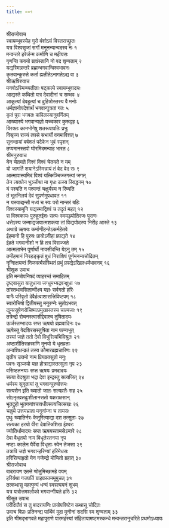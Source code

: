 ```yaml
---
title: ००१

---
```

श्रीराजोवाच  
स्वायम्भुवस्येह गुरो वंशोऽयं विस्तराच्छ्रुतः  
यत्र विश्वसृजां सर्गो मनूनन्यान्वदस्व नः १  
मन्वन्तरे हरेर्जन्म कर्माणि च महीयसः  
गृणन्ति कवयो ब्रह्मंस्तानि नो वद शृण्वताम् २  
यद्यस्मिन्नन्तरे ब्रह्मन्भगवान्विश्वभावनः  
कृतवान्कुरुते कर्ता ह्यतीतेऽनागतेऽद्य वा ३  
श्रीऋषिरुवाच  
मनवोऽस्मिन्व्यतीताः षट्कल्पे स्वायम्भुवादयः  
आद्यस्ते कथितो यत्र देवादीनां च सम्भवः ४  
आकूत्यां देवहूत्यां च दुहित्रोस्तस्य वै मनोः  
धर्मज्ञानोपदेशार्थं भगवान्पुत्रतां गतः ५  
कृतं पुरा भगवतः कपिलस्यानुवर्णितम्  
आख्यास्ये भगवान्यज्ञो यच्चकार कुरूद्वह ६  
विरक्तः कामभोगेषु शतरूपापतिः प्रभुः  
विसृज्य राज्यं तपसे सभार्यो वनमाविशत् ७  
सुनन्दायां वर्षशतं पदैकेन भुवं स्पृशन्  
तप्यमानस्तपो घोरमिदमन्वाह भारत ८  
श्रीमनुरुवाच  
येन चेतयते विश्वं विश्वं चेतयते न यम्  
यो जागर्ति शयानेऽस्मिन्नायं तं वेद वेद सः ९  
आत्मावास्यमिदं विश्वं यत्किञ्चिज्जगत्यां जगत्  
तेन त्यक्तेन भुञ्जीथा मा गृधः कस्य स्विद्धनम् १०  
यं पश्यति न पश्यन्तं चक्षुर्यस्य न रिष्यति  
तं भूतनिलयं देवं सुपर्णमुपधावत ११  
न यस्याद्यन्तौ मध्यं च स्वः परो नान्तरं बहिः  
विश्वस्यामूनि यद्यस्माद्विश्वं च तदृतं महत् १२  
स विश्वकायः पुरुहूतईशः सत्यः स्वयञ्ज्योतिरजः पुराणः  
धत्तेऽस्य जन्माद्यजयात्मशक्त्या तां विद्ययोदस्य निरीह आस्ते १३  
अथाग्रे ऋषयः कर्माणीहन्तेऽकर्महेतवे  
ईहमानो हि पुरुषः प्रायोऽनीहां प्रपद्यते १४  
ईहते भगवानीशो न हि तत्र विसज्जते  
आत्मलाभेन पूर्णार्थो नावसीदन्ति येऽनु तम् १५  
तमीहमानं निरहङ्कृतं बुधं निराशिषं पूर्णमनन्यचोदितम्  
नॄन्शिक्षयन्तं निजवर्त्मसंस्थितं प्रभुं प्रपद्येऽखिलधर्मभावनम् १६  
श्रीशुक उवाच  
इति मन्त्रोपनिषदं व्याहरन्तं समाहितम्  
दृष्ट्वासुरा यातुधाना जग्धुमभ्यद्रवन्क्षुधा १७  
तांस्तथावसितान्वीक्ष्य यज्ञः सर्वगतो हरिः  
यामैः परिवृतो देवैर्हत्वाशासत्त्रिविष्टपम् १८  
स्वारोचिषो द्वितीयस्तु मनुरग्नेः सुतोऽभवत्  
द्युमत्सुषेणरोचिष्मत्प्रमुखास्तस्य चात्मजाः १९  
तत्रेन्द्रो रोचनस्त्वासीद्देवाश्च तुषितादयः  
ऊर्जस्तम्भादयः सप्त ऋषयो ब्रह्मवादिनः २०  
ऋषेस्तु वेदशिरसस्तुषिता नाम पत्न्यभूत्  
तस्यां जज्ञे ततो देवो विभुरित्यभिविश्रुतः २१  
अष्टाशीतिसहस्राणि मुनयो ये धृतव्रताः  
अन्वशिक्षन्व्रतं तस्य कौमारब्रह्मचारिणः २२  
तृतीय उत्तमो नाम प्रियव्रतसुतो मनुः  
पवनः सृञ्जयो यज्ञ होत्राद्यास्तत्सुता नृप २३  
वसिष्ठतनयाः सप्त ऋषयः प्रमदादयः  
सत्या वेदश्रुता भद्रा देवा इन्द्रस्तु सत्यजित् २४  
धर्मस्य सूनृतायां तु भगवान्पुरुषोत्तमः  
सत्यसेन इति ख्यातो जातः सत्यव्रतैः सह २५  
सोऽनृतव्रतदुःशीलानसतो यक्षराक्षसान्  
भूतद्रुहो भूतगणांश्चावधीत्सत्यजित्सखः २६  
चतुर्थ उत्तमभ्राता मनुर्नाम्ना च तामसः  
पृथुः ख्यातिर्नरः केतुरित्याद्या दश तत्सुताः २७  
सत्यका हरयो वीरा देवास्त्रिशिख ईश्वरः  
ज्योतिर्धामादयः सप्त ऋषयस्तामसेऽन्तरे २८  
देवा वैधृतयो नाम विधृतेस्तनया नृप  
नष्टाः कालेन यैर्वेदा विधृताः स्वेन तेजसा २९  
तत्रापि जज्ञे भगवान्हरिण्यां हरिमेधसः  
हरिरित्याहृतो येन गजेन्द्रो मोचितो ग्रहात् ३०  
श्रीराजोवाच  
बादरायण एतत्ते श्रोतुमिच्छामहे वयम्  
हरिर्यथा गजपतिं ग्राहग्रस्तममूमुचत् ३१  
तत्कथासु महत्पुण्यं धन्यं स्वस्त्ययनं शुभम्  
यत्र यत्रोत्तमश्लोको भगवान्गीयते हरिः ३२  
श्रीसूत उवाच  
परीक्षितैवं स तु बादरायणिः प्रायोपविष्टेन कथासु चोदितः  
उवाच विप्राः प्रतिनन्द्य पार्थिवं मुदा मुनीनां सदसि स्म शृण्वताम् ३३  
इति श्रीमद्भागवते महापुराणे पारमहंस्यां संहितायामष्टमस्कन्धे मन्वन्तरानुचरिते प्रथमोऽध्यायः